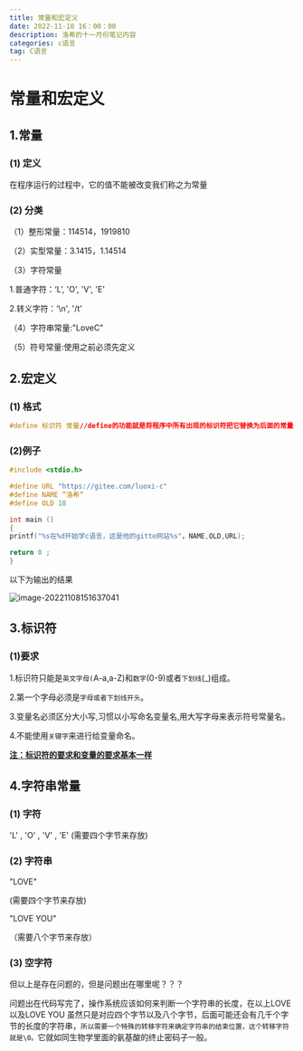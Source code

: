 ```yaml
---
title: 常量和宏定义
date: 2022-11-10 16：00：00
description: 洛希的十一月份笔记内容
categories: c语言
tag: C语言
---
```


# 常量和宏定义

## 1.常量

### (1) 定义

在程序运行的过程中，它的值不能被改变我们称之为常量

### (2) 分类

（1）整形常量：114514，1919810

（2）实型常量：3.1415，1.14514

（3）字符常量

1.普通字符：‘L’, 'O', 'V', 'E'

2.转义字符：‘\n', '/t'

（4）字符串常量:"LoveC"

（5）符号常量:使用之前必须先定义

## 2.宏定义

### (1) 格式

```c
#define 标识符 常量//define的功能就是将程序中所有出现的标识符把它替换为后面的常量
```

### (2)例子

```c
#include <stdio.h>

#define URL "https://gitee.com/luoxi-c"
#define NAME ”洛希“
#define OLD 18

int main ()
{
printf("%s在%d开始学c语言，这是他的gitte网站%s"，NAME,OLD,URL);

return 0 ;
}
```

以下为输出的结果

![image-20221108151637041](https://luoxi2334.oss-cn-shanghai.aliyuncs.com/luoxi-picture/image-20221108151637041.png)



## 3.标识符

### (1)要求

1.标识符只能是`英文字母(`A-a,a-Z)和`数字`(0-9)或者`下划线`(_)组成。

2.第一个字母必须是`字母或者下划线开头`。

3.变量名必须区分大小写,习惯以小写命名变量名,用大写字母来表示符号常量名。

4.不能使用`关键字`来进行给变量命名。

**<u>注：标识符的要求和变量的要求基本一样</u>**

## 4.字符串常量

### (1) 字符

'L' , 'O' , 'V' , 'E' (需要四个字节来存放)

### (2) 字符串

”LOVE"

<!--'L' , 'O' , 'V' , 'E'-->(需要四个字节来存放)

"LOVE YOU"

<!--'L' , 'O' , 'V' , 'E' '' 'Y' 'O' 'U'-->（需要八个字节来存放）

### (3) 空字符

但以上是存在问题的，但是问题出在哪里呢？？？

问题出在代码写完了，操作系统应该如何来判断一个字符串的长度，在以上LOVE以及LOVE YOU 虽然只是对应四个字节以及八个字节，后面可能还会有几千个字节的长度的字符串，`所以需要一个特殊的转移字符来确定字符串的结束位置，这个转移字符就是\0。`它就如同生物学里面的氨基酸的终止密码子一般。

